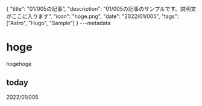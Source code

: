 {
  "title": "01/005の記事",
  "description": "01/005の記事のサンプルです。説明文がここに入ります",
  "icon": "hoge.png",
  "date": "2022/01/005",
  "tags": ["Astro", "Hugo", "Sample"]
}
---metadata

# hoge
hogehoge

## today
2022/01/005